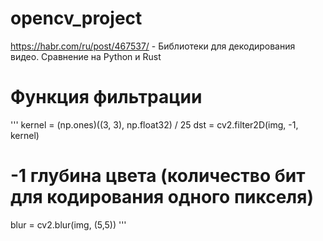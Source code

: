# opencv_project
https://habr.com/ru/post/467537/ - Библиотеки для декодирования видео. Сравнение на Python и Rust

# Функция фильтрации
'''
kernel = (np.ones)((3, 3), np.float32) / 25 
dst = cv2.filter2D(img, -1, kernel)
# -1 глубина цвета (количество бит для кодирования одного пикселя)
blur = cv2.blur(img, (5,5))
'''
